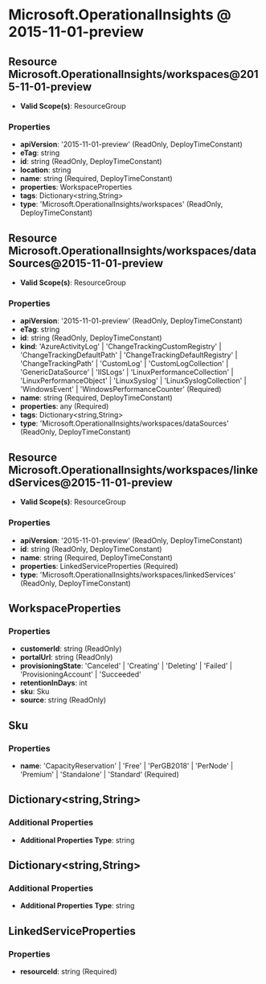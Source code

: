# Microsoft.OperationalInsights @ 2015-11-01-preview

## Resource Microsoft.OperationalInsights/workspaces@2015-11-01-preview
* **Valid Scope(s)**: ResourceGroup
### Properties
* **apiVersion**: '2015-11-01-preview' (ReadOnly, DeployTimeConstant)
* **eTag**: string
* **id**: string (ReadOnly, DeployTimeConstant)
* **location**: string
* **name**: string (Required, DeployTimeConstant)
* **properties**: WorkspaceProperties
* **tags**: Dictionary<string,String>
* **type**: 'Microsoft.OperationalInsights/workspaces' (ReadOnly, DeployTimeConstant)

## Resource Microsoft.OperationalInsights/workspaces/dataSources@2015-11-01-preview
* **Valid Scope(s)**: ResourceGroup
### Properties
* **apiVersion**: '2015-11-01-preview' (ReadOnly, DeployTimeConstant)
* **eTag**: string
* **id**: string (ReadOnly, DeployTimeConstant)
* **kind**: 'AzureActivityLog' | 'ChangeTrackingCustomRegistry' | 'ChangeTrackingDefaultPath' | 'ChangeTrackingDefaultRegistry' | 'ChangeTrackingPath' | 'CustomLog' | 'CustomLogCollection' | 'GenericDataSource' | 'IISLogs' | 'LinuxPerformanceCollection' | 'LinuxPerformanceObject' | 'LinuxSyslog' | 'LinuxSyslogCollection' | 'WindowsEvent' | 'WindowsPerformanceCounter' (Required)
* **name**: string (Required, DeployTimeConstant)
* **properties**: any (Required)
* **tags**: Dictionary<string,String>
* **type**: 'Microsoft.OperationalInsights/workspaces/dataSources' (ReadOnly, DeployTimeConstant)

## Resource Microsoft.OperationalInsights/workspaces/linkedServices@2015-11-01-preview
* **Valid Scope(s)**: ResourceGroup
### Properties
* **apiVersion**: '2015-11-01-preview' (ReadOnly, DeployTimeConstant)
* **id**: string (ReadOnly, DeployTimeConstant)
* **name**: string (Required, DeployTimeConstant)
* **properties**: LinkedServiceProperties (Required)
* **type**: 'Microsoft.OperationalInsights/workspaces/linkedServices' (ReadOnly, DeployTimeConstant)

## WorkspaceProperties
### Properties
* **customerId**: string (ReadOnly)
* **portalUrl**: string (ReadOnly)
* **provisioningState**: 'Canceled' | 'Creating' | 'Deleting' | 'Failed' | 'ProvisioningAccount' | 'Succeeded'
* **retentionInDays**: int
* **sku**: Sku
* **source**: string (ReadOnly)

## Sku
### Properties
* **name**: 'CapacityReservation' | 'Free' | 'PerGB2018' | 'PerNode' | 'Premium' | 'Standalone' | 'Standard' (Required)

## Dictionary<string,String>
### Additional Properties
* **Additional Properties Type**: string

## Dictionary<string,String>
### Additional Properties
* **Additional Properties Type**: string

## LinkedServiceProperties
### Properties
* **resourceId**: string (Required)


